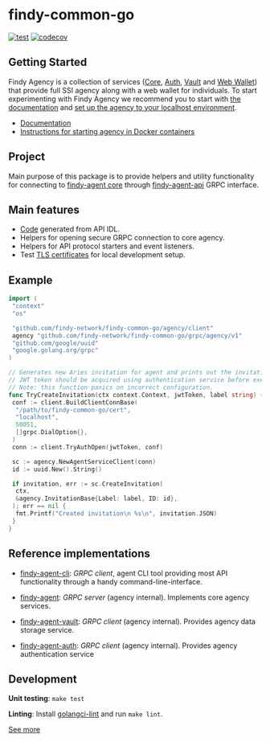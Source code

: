 # findy-common-go

[![test](https://github.com/findy-network/findy-common-go/actions/workflows/test.yml/badge.svg?branch=dev)](https://github.com/findy-network/findy-common-go/actions/workflows/test.yml)
[![codecov](https://codecov.io/gh/findy-network/findy-common-go/branch/dev/graph/badge.svg?token=76WUVL6IPS)](https://codecov.io/gh/findy-network/findy-common-go)

## Getting Started

Findy Agency is a collection of services ([Core](https://github.com/findy-network/findy-agent),
[Auth](https://github.com/findy-network/findy-agent-auth),
[Vault](https://github.com/findy-network/findy-agent-vault) and
[Web Wallet](https://github.com/findy-network/findy-wallet-pwa)) that provide
full SSI agency along with a web wallet for individuals.
To start experimenting with Findy Agency we recommend you to start with
[the documentation](https://findy-network.github.io/) and
[set up the agency to your localhost environment](https://github.com/findy-network/findy-wallet-pwa/tree/dev/tools/env#agency-setup-for-local-development).

- [Documentation](https://findy-network.github.io/)
- [Instructions for starting agency in Docker containers](https://github.com/findy-network/findy-wallet-pwa/tree/dev/tools/env#agency-setup-for-local-development)

## Project

Main purpose of this package is to provide helpers and utility functionality for connecting to [findy-agent core](https://github.com/findy-network/findy-agent) through [findy-agent-api](https://github.com/findy-network/findy-agent-api) GRPC interface.

## Main features

- [Code](./grpc) generated from API IDL.
- Helpers for opening secure GRPC connection to core agency.
- Helpers for API protocol starters and event listeners.
- Test [TLS certificates](./cert) for local development setup.

## Example

```go
import (
 "context"
 "os"

 "github.com/findy-network/findy-common-go/agency/client"
 agency "github.com/findy-network/findy-common-go/grpc/agency/v1"
 "github.com/google/uuid"
 "google.golang.org/grpc"
)

// Generates new Aries invitation for agent and prints out the invitation JSON string.
// JWT token should be acquired using authentication service before executing this call.
// Note: this function panics on incorrect configuration.
func TryCreateInvitation(ctx context.Context, jwtToken, label string) {
 conf := client.BuildClientConnBase(
  "/path/to/findy-common-go/cert",
  "localhost",
  50051,
  []grpc.DialOption{},
 )
 conn := client.TryAuthOpen(jwtToken, conf)

 sc := agency.NewAgentServiceClient(conn)
 id := uuid.New().String()

 if invitation, err := sc.CreateInvitation(
  ctx,
  &agency.InvitationBase{Label: label, ID: id},
 ); err == nil {
  fmt.Printf("Created invitation\n %s\n", invitation.JSON)
 }
}
```

## Reference implementations

- [findy-agent-cli](https://github.com/findy-network/findy-agent-cli): _GRPC client_, agent CLI tool providing most API functionality through a handy command-line-interface.

- [findy-agent](https://github.com/findy-network/findy-agent): _GRPC server_ (agency internal). Implements core agency services.
- [findy-agent-vault](https://github.com/findy-network/findy-agent-vault): _GRPC client_ (agency internal). Provides agency data storage service.
- [findy-agent-auth](https://github.com/findy-network/findy-agent-auth): _GRPC client_ (agency internal). Provides agency authentication service

## Development

**Unit testing**: `make test`

**Linting**: Install [golangci-lint](https://golangci-lint.run/usage/install/#local-installation) and run `make lint`.

[See more](./scripts/README.md)
